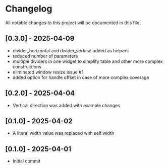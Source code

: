 # Changelog
All notable changes to this project will be documented in this file.

## [0.3.0] - 2025-04-09
* divider_horizontal and divider_vertical added as helpers
* reduced number of parameters
* multiple dividers in one widget to simplify table and other more complex constructions
* eliminated window resize issue #1
* added option for handle offset in case of more complex coverage

## [0.2.0] - 2025-04-04 
* Vertical direction was added with example changes

## [0.1.0] - 2025-04-02
* A literal width value was replaced with self.width

## [0.1.0] - 2025-04-01
* Initial commit

